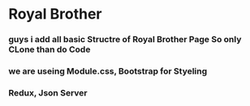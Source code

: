 # Royal Brother 

### guys i add all basic Structre of Royal Brother Page So only CLone than do Code
### we are useing Module.css,  Bootstrap for Styeling

### Redux, Json Server 
